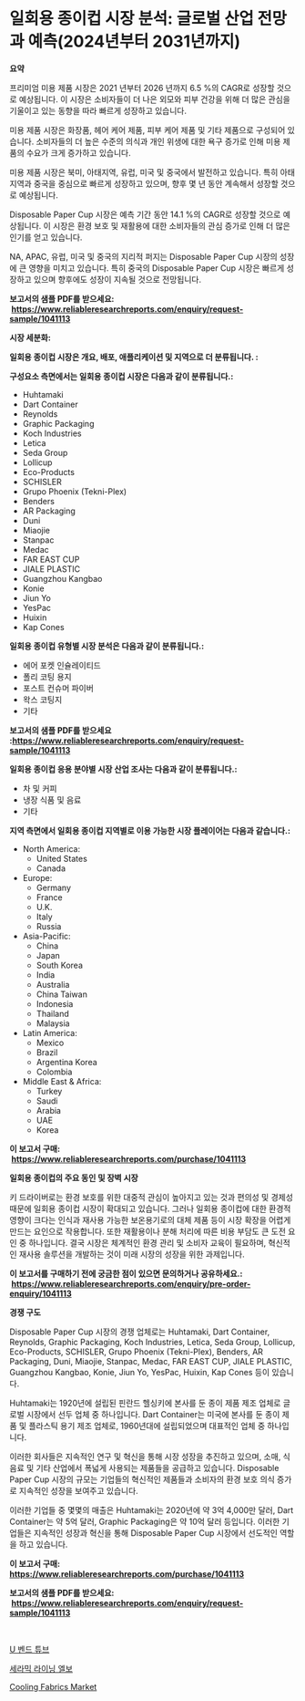 <p><h1>일회용 종이컵 시장 분석: 글로벌 산업 전망과 예측(2024년부터 2031년까지)</h1></p><p><strong>요약</strong></p>
<p><p>프리미엄 미용 제품 시장은 2021 년부터 2026 년까지 6.5 %의 CAGR로 성장할 것으로 예상됩니다. 이 시장은 소비자들이 더 나은 외모와 피부 건강을 위해 더 많은 관심을 기울이고 있는 동향을 따라 빠르게 성장하고 있습니다.</p><p>미용 제품 시장은 화장품, 헤어 케어 제품, 피부 케어 제품 및 기타 제품으로 구성되어 있습니다. 소비자들의 더 높은 수준의 의식과 개인 위생에 대한 욕구 증가로 인해 미용 제품의 수요가 크게 증가하고 있습니다.</p><p>미용 제품 시장은 북미, 아태지역, 유럽, 미국 및 중국에서 발전하고 있습니다. 특히 아태지역과 중국을 중심으로 빠르게 성장하고 있으며, 향후 몇 년 동안 계속해서 성장할 것으로 예상됩니다.</p><p>Disposable Paper Cup 시장은 예측 기간 동안 14.1 %의 CAGR로 성장할 것으로 예상됩니다. 이 시장은 환경 보호 및 재활용에 대한 소비자들의 관심 증가로 인해 더 많은 인기를 얻고 있습니다.</p><p>NA, APAC, 유럽, 미국 및 중국의 지리적 퍼지는 Disposable Paper Cup 시장의 성장에 큰 영향을 미치고 있습니다. 특히 중국의 Disposable Paper Cup 시장은 빠르게 성장하고 있으며 향후에도 성장이 지속될 것으로 전망됩니다.</p></p>
<p><strong>보고서의 샘플 PDF를 받으세요: &nbsp;<a href="https://www.reliableresearchreports.com/enquiry/request-sample/1041113">https://www.reliableresearchreports.com/enquiry/request-sample/1041113</a></strong></p>
<p><strong>시장 세분화:</strong></p>
<p><strong> 일회용 종이컵 시장은 개요, 배포, 애플리케이션 및 지역으로 더 분류됩니다. :</strong></p>
<p><strong>구성요소 측면에서는 일회용 종이컵 시장은 다음과 같이 분류됩니다.:</strong></p>
<p><ul><li>Huhtamaki</li><li>Dart Container</li><li>Reynolds</li><li>Graphic Packaging</li><li>Koch Industries</li><li>Letica</li><li>Seda Group</li><li>Lollicup</li><li>Eco-Products</li><li>SCHISLER</li><li>Grupo Phoenix (Tekni-Plex)</li><li>Benders</li><li>AR Packaging</li><li>Duni</li><li>Miaojie</li><li>Stanpac</li><li>Medac</li><li>FAR EAST CUP</li><li>JIALE PLASTIC</li><li>Guangzhou Kangbao</li><li>Konie</li><li>Jiun Yo</li><li>YesPac</li><li>Huixin</li><li>Kap Cones</li></ul></p>
<p><strong> 일회용 종이컵 유형별 시장 분석은 다음과 같이 분류됩니다.:</strong></p>
<p><ul><li>에어 포켓 인슐레이티드</li><li>폴리 코팅 용지</li><li>포스트 컨슈머 파이버</li><li>왁스 코팅지</li><li>기타</li></ul></p>
<p><strong>보고서의 샘플 PDF를 받으세요 :<a href="https://www.reliableresearchreports.com/enquiry/request-sample/1041113">https://www.reliableresearchreports.com/enquiry/request-sample/1041113</a></strong></p>
<p><strong> 일회용 종이컵 응용 분야별 시장 산업 조사는 다음과 같이 분류됩니다.:</strong></p>
<p><ul><li>차 및 커피</li><li>냉장 식품 및 음료</li><li>기타</li></ul></p>
<p><strong>지역 측면에서 일회용 종이컵 지역별로 이용 가능한 시장 플레이어는 다음과 같습니다.:</strong></p>
<p><ul>
    <li>
        North America:
        <ul>
            <li>United States</li>
            <li>Canada</li>
        </ul>
    </li>
    <li>
        Europe:
        <ul>
            <li>Germany</li>
            <li>France</li>
            <li>U.K.</li>
            <li>Italy</li>
            <li>Russia</li>
        </ul>
    </li>
    <li>
        Asia-Pacific:
        <ul>
            <li>China</li>
            <li>Japan</li>
            <li>South Korea</li>
            <li>India</li>
            <li>Australia</li>
            <li>China Taiwan</li>
            <li>Indonesia</li>
            <li>Thailand</li>
            <li>Malaysia</li>
        </ul>
    </li>
    <li>
        Latin America:
        <ul>
            <li>Mexico</li>
            <li>Brazil</li>
            <li>Argentina Korea</li>
            <li>Colombia</li>
        </ul>
    </li>
    <li>
        Middle East & Africa:
        <ul>
            <li>Turkey</li>
            <li>Saudi</li>
            <li>Arabia</li>
            <li>UAE</li>
            <li>Korea</li>
        </ul>
    </li>
    </ul></p>
<p><strong>이 보고서 구매: &nbsp;<a href="https://www.reliableresearchreports.com/purchase/1041113">https://www.reliableresearchreports.com/purchase/1041113</a></strong></p>
<p><strong>일회용 종이컵의 주요 동인 및 장벽 시장</strong></p>
<p><p>키 드라이버로는 환경 보호를 위한 대중적 관심이 높아지고 있는 것과 편의성 및 경제성 때문에 일회용 종이컵 시장이 확대되고 있습니다. 그러나 일회용 종이컵에 대한 환경적 영향이 크다는 인식과 재사용 가능한 보온용기로의 대체 제품 등이 시장 확장을 어렵게 만드는 요인으로 작용합니다. 또한 재활용이나 분해 처리에 따른 비용 부담도 큰 도전 요인 중 하나입니다. 결국 시장은 체계적인 환경 관리 및 소비자 교육이 필요하며, 혁신적인 재사용 솔루션을 개발하는 것이 미래 시장의 성장을 위한 과제입니다.</p></p>
<p><strong>이 보고서를 구매하기 전에 궁금한 점이 있으면 문의하거나 공유하세요.: &nbsp;<a href="https://www.reliableresearchreports.com/enquiry/pre-order-enquiry/1041113">https://www.reliableresearchreports.com/enquiry/pre-order-enquiry/1041113</a></strong></p>
<p><strong>경쟁 구도</strong></p>
<p><p>Disposable Paper Cup 시장의 경쟁 업체로는 Huhtamaki, Dart Container, Reynolds, Graphic Packaging, Koch Industries, Letica, Seda Group, Lollicup, Eco-Products, SCHISLER, Grupo Phoenix (Tekni-Plex), Benders, AR Packaging, Duni, Miaojie, Stanpac, Medac, FAR EAST CUP, JIALE PLASTIC, Guangzhou Kangbao, Konie, Jiun Yo, YesPac, Huixin, Kap Cones 등이 있습니다. </p><p>Huhtamaki는 1920년에 설립된 핀란드 헬싱키에 본사를 둔 종이 제품 제조 업체로 글로벌 시장에서 선두 업체 중 하나입니다. Dart Container는 미국에 본사를 둔 종이 제품 및 플라스틱 용기 제조 업체로, 1960년대에 설립되었으며 대표적인 업체 중 하나입니다. </p><p>이러한 회사들은 지속적인 연구 및 혁신을 통해 시장 성장을 추진하고 있으며, 소매, 식음료 및 기타 산업에서 폭넓게 사용되는 제품들을 공급하고 있습니다. Disposable Paper Cup 시장의 규모는 기업들의 혁신적인 제품들과 소비자의 환경 보호 의식 증가로 지속적인 성장을 보여주고 있습니다. </p><p>이러한 기업들 중 몇몇의 매출은 Huhtamaki는 2020년에 약 3억 4,000만 달러, Dart Container는 약 5억 달러, Graphic Packaging은 약 10억 달러 등입니다. 이러한 기업들은 지속적인 성장과 혁신을 통해 Disposable Paper Cup 시장에서 선도적인 역할을 하고 있습니다.</p></p>
<p><strong>이 보고서 구매: &nbsp; <a href="https://www.reliableresearchreports.com/purchase/1041113">https://www.reliableresearchreports.com/purchase/1041113</a></strong></p>
<p><strong>보고서의 샘플 PDF를 받으세요: &nbsp;<a href="https://www.reliableresearchreports.com/enquiry/request-sample/1041113">https://www.reliableresearchreports.com/enquiry/request-sample/1041113</a></strong><strong></strong></p>
<p>&nbsp;</p>
<p><p><a href="https://github.com/CliftonFisher9067/Market-Research-Report-List-1/blob/main/35220877069.md">U 벤드 튜브</a></p><p><a href="https://github.com/fernandotryO5lson96765/Market-Research-Report-List-1/blob/main/91327717070.md">세라믹 라이닝 엘보</a></p><p><a href="https://artistic-helicopter-ca9.notion.site/Cooling-Fabrics-Market-Research-Report-Unlocks-Analysis-on-the-Market-Financial-Status-Market-Size--e75ba34f20114916b5c83e72392a3a97">Cooling Fabrics Market</a></p></p>